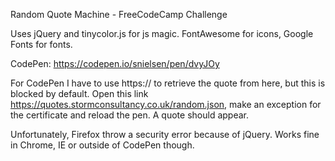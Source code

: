 Random Quote Machine - FreeCodeCamp Challenge

Uses jQuery and tinycolor.js for js magic.
FontAwesome for icons, Google Fonts for fonts.

CodePen: https://codepen.io/snielsen/pen/dvyJOy

For CodePen I have to use https:// to retrieve the quote from here, but this is blocked by default.
Open this link <a href="https://quotes.stormconsultancy.co.uk/random.json" target="_blank">https://quotes.stormconsultancy.co.uk/random.json</a>, make an exception for the certificate and reload the pen. A quote should appear.

Unfortunately, Firefox throw a security error because of jQuery. Works fine in Chrome, IE or outside of CodePen though.
